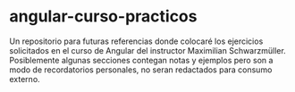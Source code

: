 # angular-curso-practicos

Un repositorio para futuras referencias donde colocaré los ejercicios solicitados en el curso de Angular del instructor Maximilian Schwarzmüller.
Posiblemente algunas secciones contegan notas y ejemplos pero son a modo de recordatorios personales, no seran redactados para consumo externo. 
